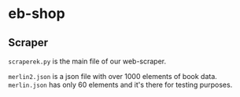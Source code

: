 # eb-shop

## Scraper

`scraperek.py` is the main file of our web-scraper.

`merlin2.json` is a json file with over 1000 elements of book data.
`merlin.json` has only 60 elements and it's there for testing purposes.
